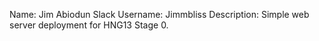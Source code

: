 Name: Jim Abiodun
Slack Username: Jimmbliss
Description: Simple web server deployment for HNG13 Stage 0.
